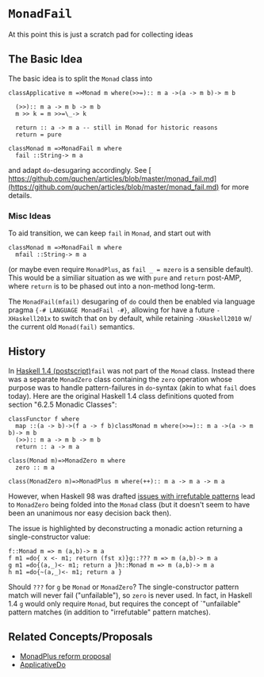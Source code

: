 # `MonadFail`


At this point this is just a scratch pad for collecting ideas

## The Basic Idea


The basic idea is to split the `Monad` class into

```
classApplicative m =>Monad m where(>>=):: m a ->(a -> m b)-> m b

  (>>):: m a -> m b -> m b
  m >> k = m >>=\_-> k 

  return :: a -> m a -- still in Monad for historic reasons
  return = pure

classMonad m =>MonadFail m where
  fail ::String-> m a
```


and adapt `do`-desugaring accordingly.
See [ https://github.com/quchen/articles/blob/master/monad_fail.md](https://github.com/quchen/articles/blob/master/monad_fail.md) for more details.

### Misc Ideas


To aid transition, we can keep `fail` in `Monad`, and start out with

```
classMonad m =>MonadFail m where
  mfail ::String-> m a
```


(or maybe even require `MonadPlus`, as `fail _ = mzero` is a sensible default). This would be a similiar situation as we with `pure` and `return` post-AMP, where `return` is to be phased out into a non-method long-term.


The `MonadFail(mfail)` desugaring of `do` could then be enabled via language pragma `{-# LANGUAGE MonadFail -#}`, allowing for have a future `-XHaskell201x` to switch that on by default, while retaining `-XHaskell2010` w/ the current old `Monad(fail)` semantics.

## History


In [ Haskell 1.4 (postscript)](http://haskell.org/definition/haskell-report-1.4.ps.gz)`fail` was not part of the `Monad` class. Instead there was a separate `MonadZero` class containing the `zero` operation whose purpose was to handle pattern-failures in `do`-syntax (akin to what `fail` does today). Here are the original Haskell 1.4 class definitions quoted from section "6.2.5 Monadic Classes":

```
classFunctor f where
  map ::(a -> b)->(f a -> f b)classMonad m where(>>=):: m a ->(a -> m b)-> m b
  (>>):: m a -> m b -> m b
  return :: a -> m a

class(Monad m)=>MonadZero m where
  zero :: m a

class(MonadZero m)=>MonadPlus m where(++):: m a -> m a -> m a
```


However, when Haskell 98 was drafted [ issues with irrefutable patterns](http://marc.info/?l=haskell&m=66622011823641)  lead to `MonadZero` being folded into the `Monad` class (but it doesn't seem to have been an unanimous nor easy decision back then).


The issue is highlighted by deconstructing a monadic action returning a single-constructor value:

```
f::Monad m => m (a,b)-> m a
f m1 =do{ x <- m1; return (fst x)}g::??? m => m (a,b)-> m a
g m1 =do{(a,_)<- m1; return a }h::Monad m => m (a,b)-> m a
h m1 =do{~(a,_)<- m1; return a }
```


Should `???` for `g` be `Monad` or `MonadZero`? The single-constructor pattern match will never fail ("unfailable"), so `zero` is never used. In fact, in Haskell 1.4 `g` would only require `Monad`, but requires the concept of \`"unfailable" pattern matches (in addition to "irrefutable" pattern matches).

## Related Concepts/Proposals

- [ MonadPlus reform proposal](https://wiki.haskell.org/MonadPlus_reform_proposal)
- [ApplicativeDo](applicative-do)